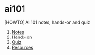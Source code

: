 # ai101
[HOWTO] AI 101 notes, hands-on and quiz

<ol>
      <li/> <a href="https://darylcs37.github.io/ai101/myAI_1. notes.htm"> Notes </a>
      <li/> <a href="https://darylcs37.github.io/ai101/myAI_2. demo.htm"> Hands-on </a>
      <li/> <a href="https://quizizz.com/admin/quiz/5eabbe304ac6b7001c513cd0/testai"> Quiz </a>
      <li/> <a href="https://darylcs37.github.io/resources/ "> Resources </a>
</ol>
